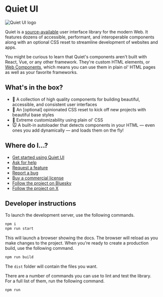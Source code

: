 # Quiet UI

![Quiet UI logo](https://pbs.twimg.com/profile_banners/1705198841094356992/1697645956/1500x500)

Quiet is a [source-available](https://quietui.org/license) user interface library for the modern Web. It features dozens of accessible, performant, and interoperable components along with an optional CSS reset to streamline development of websites and apps.

You might be curious to learn that Quiet's components aren't built with React, Vue, or any other framework. They're custom HTML elements, or [Web Components](https://developer.mozilla.org/en-US/docs/Web/API/Web_components), which means you can use them in plain ol' HTML pages as well as your favorite frameworks.

## What's in the box?

- 🧰 A collection of high quality components for building beautiful, accessible, and consistent user interfaces
- 🚀 An [optional] opinionated CSS reset to kick off new projects with beautiful base styles
- 🎨 Extreme customizability using plain ol' CSS
- 🐭 A built-in autoloader that detects components in your HTML — even ones you add dynamically — and loads them on the fly!

## Where do I…?

- [Get started using Quiet UI](https://quietui.org/)
- [Ask for help](https://github.com/quietui/quiet/discussions/categories/help-support)
- [Request a feature](https://github.com/quietui/quiet/discussions/categories/feature-requests)
- [Report a bug](https://github.com/quietui/quiet/issues/new/choose)
- [Buy a commercial license](https://quietui.org/license)
- [Follow the project on Bluesky](https://bsky.app/profile/quietui.org)
- [Follow the project on X](https://x.com/quiet_ui)

## Developer instructions

To launch the development server, use the following commands.

```sh
npm i
npm run start
```

This will launch a browser showing the docs. The browser will reload as you make changes to the project. When you're ready to create a production build, use the following command.

```sh
npm run build
```

The `dist` folder will contain the files you want.

There are a number of commands you can use to lint and test the library. For a full list of them, run the following command.

```sh
npm run
```
